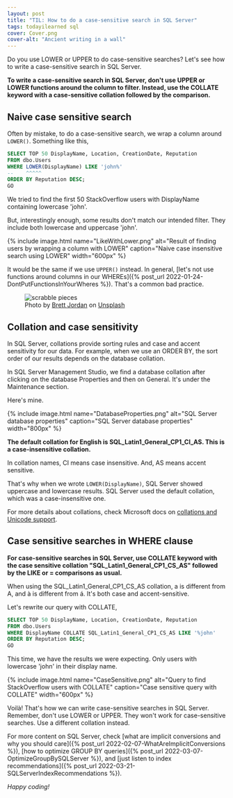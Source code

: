 ```yaml
---
layout: post
title: "TIL: How to do a case-sensitive search in SQL Server"
tags: todayilearned sql
cover: Cover.png
cover-alt: "Ancient writing in a wall"
---
```


Do you use LOWER or UPPER to do case-sensitive searches? Let's see how to write a case-sensitive search in SQL Server.

**To write a case-sensitive search in SQL Server, don't use UPPER or LOWER functions around the column to filter. Instead, use the COLLATE keyword with a case-sensitive collation followed by the comparison.**

## Naive case sensitive search

Often by mistake, to do a case-sensitive search, we wrap a column around `LOWER()`. Something like this,

```sql
SELECT TOP 50 DisplayName, Location, CreationDate, Reputation
FROM dbo.Users
WHERE LOWER(DisplayName) LIKE 'john%'
--    ^^^^^
ORDER BY Reputation DESC;
GO
```

We tried to find the first 50 StackOverflow users with DisplayName containing lowercase 'john'.

But, interestingly enough, some results don't match our intended filter. They include both lowercase and uppercase 'john'.

{% include image.html name="LikeWithLower.png" alt="Result of finding users by wrapping a column with LOWER" caption="Naive case insensitive search using LOWER" width="600px" %}

It would be the same if we use `UPPER()` instead. In general, [let's not use functions around columns in our WHEREs]({% post_url 2022-01-24-DontPutFunctionsInYourWheres %}). That's a common bad practice.

<figure>
<img src="https://images.unsplash.com/photo-1597742200037-aa4d64d843be?crop=entropy&cs=tinysrgb&fit=crop&fm=jpg&h=400&ixid=MnwxfDB8MXxhbGx8fHx8fHx8fHwxNjI0ODU2MzAz&ixlib=rb-1.2.1&q=80&utm_campaign=api-credit&utm_medium=referral&utm_source=unsplash_source&w=600" alt="scrabble pieces" />

<figcaption>Photo by <a href="https://unsplash.com/@brett_jordan?utm_source=unsplash&utm_medium=referral&utm_content=creditCopyText">Brett Jordan</a> on <a href="https://unsplash.com/s/photos/abc?utm_source=unsplash&utm_medium=referral&utm_content=creditCopyText">Unsplash</a></figcaption>
</figure>

## Collation and case sensitivity

In SQL Server, collations provide sorting rules and case and accent sensitivity for our data. For example, when we use an ORDER BY, the sort order of our results depends on the database collation.

In SQL Server Management Studio, we find a database collation after clicking on the database Properties and then on General. It's under the Maintenance section.

Here's mine.

{% include image.html name="DatabaseProperties.png" alt="SQL Server database properties" caption="SQL Server database properties" width="800px" %}

**The default collation for English is SQL_Latin1_General_CP1_CI_AS. This is a case-insensitive collation.**

In collation names, CI means case insensitive. And, AS means accent sensitive.

That's why when we wrote `LOWER(DisplayName)`, SQL Server showed uppercase and lowercase results. SQL Server used the default collation, which was a case-insensitive one.

For more details about collations, check Microsoft docs on [collations and Unicode support](https://docs.microsoft.com/en-us/sql/relational-databases/collations/collation-and-unicode-support?view=sql-server-ver15).

## Case sensitive searches in WHERE clause

**For case-sensitive searches in SQL Server, use COLLATE keyword with the case sensitive collation "SQL_Latin1_General_CP1_CS_AS" followed by the LIKE or = comparisons as usual.**

When using the SQL_Latin1_General_CP1_CS_AS collation, a is different from A, and à is different from á. It's both case and accent-sensitive.

Let's rewrite our query with COLLATE,

```sql
SELECT TOP 50 DisplayName, Location, CreationDate, Reputation
FROM dbo.Users
WHERE DisplayName COLLATE SQL_Latin1_General_CP1_CS_AS LIKE '%john'
ORDER BY Reputation DESC;
GO
```

This time, we have the results we were expecting. Only users with lowercase 'john' in their display name.

{% include image.html name="CaseSensitive.png" alt="Query to find StackOverflow users with COLLATE" caption="Case sensitive query with COLLATE" width="600px" %}

Voilà! That's how we can write case-sensitive searches in SQL Server. Remember, don't use LOWER or UPPER. They won't work for case-sensitive searches. Use a different collation instead.

For more content on SQL Server, check [what are implicit conversions and why you should care]({% post_url 2022-02-07-WhatAreImplicitConversions %}), [how to optimize GROUP BY queries]({% post_url 2022-03-07-OptimizeGroupBySQLServer %}), and [just listen to index recommendations]({% post_url 2022-03-21-SQLServerIndexRecommendations %}).

_Happy coding!_